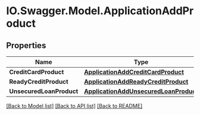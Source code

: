 # IO.Swagger.Model.ApplicationAddProduct
## Properties

Name | Type | Description | Notes
------------ | ------------- | ------------- | -------------
**CreditCardProduct** | [**ApplicationAddCreditCardProduct**](ApplicationAddCreditCardProduct.md) |  | [optional] 
**ReadyCreditProduct** | [**ApplicationAddReadyCreditProduct**](ApplicationAddReadyCreditProduct.md) |  | [optional] 
**UnsecuredLoanProduct** | [**ApplicationAddUnsecuredLoanProduct**](ApplicationAddUnsecuredLoanProduct.md) |  | [optional] 

[[Back to Model list]](../README.md#documentation-for-models) [[Back to API list]](../README.md#documentation-for-api-endpoints) [[Back to README]](../README.md)

